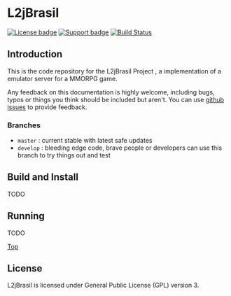 #  <a name="top"></a> L2jBrasil

[![License badge](https://img.shields.io/badge/license-GPL-blue.svg)](https://opensource.org/licenses/AGPL-3.0)
[![Support badge](https://img.shields.io/badge/support-sof-yellowgreen.svg)](https://www.l2jbrasil.com/index.php?/forum/18-d%C3%BAvidas)
[![Build Status](https://travis-ci.org/L2jBrasil/L2jBrasil.svg?branch=master)](https://travis-ci.org/L2jBrasil/L2jBrasil)

## Introduction

This is the code repository for the L2jBrasil Project , a implementation of a emulator server for a MMORPG game.

Any feedback on this documentation is highly welcome, including bugs, typos
or things you think should be included but aren't. You can use [github issues](https://github.com/L2JBrasil/L2JBrasil/issues/new) to provide feedback.

### Branches  
 - `master` : current stable with latest safe updates
 - `develop` : bleeding edge code, brave people or developers can use this branch to try things out and test 

## Build and Install
 TODO
## Running
 TODO
 

[Top](#top)

## License

L2jBrasil is licensed under General Public License (GPL) version 3.

